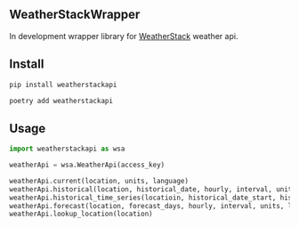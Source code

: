 WeatherStackWrapper
---
In development wrapper library for [WeatherStack](https://weatherstack.com/) weather api.

Install
---
```bash
pip install weatherstackapi
```
```bash
poetry add weatherstackapi
```

Usage
---
```Python
import weatherstackapi as wsa

weatherApi = wsa.WeatherApi(access_key)

weatherApi.current(location, units, language)
weatherApi.historical(location, historical_date, hourly, interval, units, language)
weatherApi.historical_time_series(locatioin, historical_date_start, historical_date_end, hourly, interval, units, language)
weatherApi.forecast(location, forecast_days, hourly, interval, units, language)
weatherApi.lookup_location(location)
```